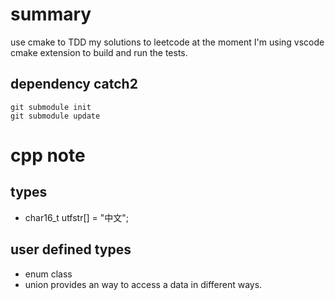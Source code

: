 # summary
use cmake to TDD my solutions to leetcode
at the moment I'm using vscode cmake extension
to build and run the tests.

## dependency catch2
```
git submodule init
git submodule update
```


# cpp note

## types
* char16_t utfstr[] = "中文";

## user defined types
* enum class
* union
provides an way to access a data in different ways.